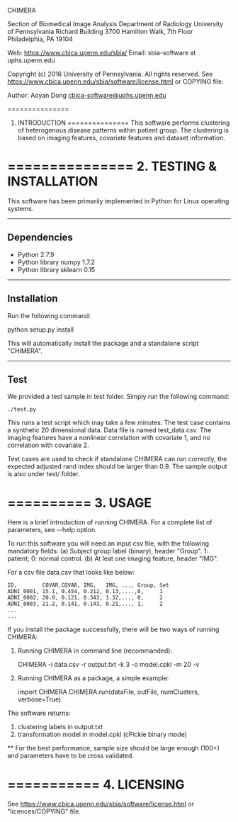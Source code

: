 CHIMERA

  Section of Biomedical Image Analysis
  Department of Radiology
  University of Pennsylvania
  Richard Building
  3700 Hamilton Walk, 7th Floor
  Philadelphia, PA 19104

  Web:   https://www.cbica.upenn.edu/sbia/
  Email: sbia-software at uphs.upenn.edu

  Copyright (c) 2016 University of Pennsylvania. All rights reserved.
  See https://www.cbica.upenn.edu/sbia/software/license.html or COPYING file.

Author:
Aoyan Dong
cbica-software@uphs.upenn.edu

===============
1. INTRODUCTION
===============
This software performs clustering of heterogenous disease patterns within patient group. The clustering is based on imaging features, covariate features and dataset information.

===============
2. TESTING & INSTALLATION
===============

This software has been primarily implemented in Python for Linux operating systems.

----------------
 Dependencies
----------------
- Python 2.7.9
- Python library numpy 1.7.2
- Python library sklearn 0.15

----------------
 Installation
----------------
Run the following command:

   python setup.py install

This will automatically install the package and a standalone script "CHIMERA". 

-----------------
 Test
-----------------
We provided a test sample in test folder. Simply run the following command:

    ./test.py

This runs a test script which may take a few minutes. The test case contains a synthetic 20 dimensional data. Data file is named test_data.csv. The imaging features have a nonlinear correlation with covariate 1, and no correlation with covariate 2.

Test cases are used to check if standalone CHIMERA can run correctly, the expected adjusted rand index should be larger than 0.9. The sample output is also under test/ folder.

==========
3. USAGE
==========
Here is a brief introduction of running CHIMERA. For a complete list of parameters, see --help option.

To run this software you will need an input csv file, with the following mandatory fields:
(a) Subject group label (binary), header "Group". 1: patient; 0: normal control.
(b) At leat one imaging feature, header "IMG".

For a csv file data.csv that looks like below:
    
    ID,        COVAR,COVAR, IMG,   IMG, ..., Group, Set
    ADNI_0001, 15.1, 0.454, 0.212, 0.13,....,0,     1
    ADNI_0002, 20.9, 0.121, 0.343, 1.32,..., 0,     2
    ADNI_0003, 21.2, 0.141, 0.143, 0.21,..., 1,     2
    ...
    ...
    
If you install the package successfully, there will be two ways of running CHIMERA:

1. Running CHIMERA in command line (recommanded):

    CHIMERA -i data.csv -r output.txt -k 3 -o model.cpkl -m 20 -v

2. Running CHIMERA as a package, a simple example:

    import CHIMERA
    CHIMERA.run(dataFile, outFile, numClusters, verbose=True)


The software returns:
1. clustering labels in output.txt
2. transformation model in model.cpkl (cPickle binary mode)
 
** For the best performance, sample size should be large enough (100+) and parameters have to be cross validated.

===========
4. LICENSING
===========

  See https://www.cbica.upenn.edu/sbia/software/license.html or "licences/COPYING" file.
